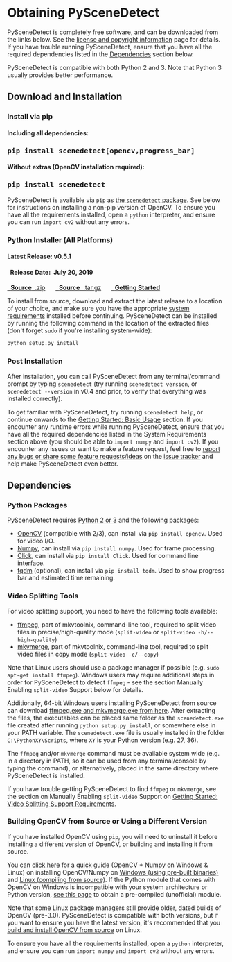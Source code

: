 
# Obtaining PySceneDetect

PySceneDetect is completely free software, and can be downloaded from the links below.  See the [license and copyright information](copyright.md) page for details.  If you have trouble running PySceneDetect, ensure that you have all the required dependencies listed in the [Dependencies](#dependencies) section below.

PySceneDetect is compatible with both Python 2 and 3.  Note that Python 3 usually provides better performance.

## Download and Installation

### Install via pip &nbsp; <span class="wy-text-neutral"><span class="fa fa-windows"></span> &nbsp; <span class="fa fa-linux"></span> &nbsp; <span class="fa fa-apple"></span></span></h3>

<div class="important">
<h4 class="wy-text-neutral">Including all dependencies:</h4>
<h3 class="wy-text-neutral"><span class="fa fa-forward wy-text-info"></span> <tt>pip install scenedetect[opencv,progress_bar]</tt></h3>
<h4 class="wy-text-neutral">Without extras (OpenCV installation required):</h4>
<h3 class="wy-text-neutral"><span class="fa fa-forward wy-text-info"></span> <tt>pip install scenedetect</tt></h3>
</div>

PySceneDetect is available via `pip` as [the `scenedetect` package](https://pypi.org/project/scenedetect/).  See below for instructions on installing a non-pip version of OpenCV.  To ensure you have all the requirements installed, open a `python` interpreter, and ensure you can run `import cv2` without any errors.

### Python Installer (All Platforms) &nbsp; <span class="wy-text-neutral"><span class="fa fa-windows"></span> &nbsp; <span class="fa fa-linux"></span> &nbsp; <span class="fa fa-apple"></span></span></h3>

<div class="important">
<h4 class="wy-text-neutral"><span class="fa fa-forward wy-text-info"></span> Latest Release: <b class="wy-text-neutral">v0.5.1</b></h4>
<h4 class="wy-text-neutral"><span class="fa fa-calendar wy-text-info"></span>&nbsp; Release Date:&nbsp; <b>July 20, 2019</b></h4>
<a href="https://github.com/Breakthrough/PySceneDetect/archive/v0.5.1.zip" class="btn btn-info" style="margin-bottom:8px;" role="button"><span class="fa fa-download"></span>&nbsp; <b>Source</b>&nbsp;&nbsp;.zip</a> &nbsp;&nbsp;&nbsp;&nbsp; <a href="https://github.com/Breakthrough/PySceneDetect/archive/v0.5.1.tar.gz" class="btn btn-info" style="margin-bottom:8px;" role="button"><span class="fa fa-download"></span>&nbsp; <b>Source</b>&nbsp;&nbsp;.tar.gz</a> &nbsp;&nbsp;&nbsp;&nbsp; <a href="../examples/usage/" class="btn btn-success" style="margin-bottom:8px;" role="button"><span class="fa fa-book"></span>&nbsp; <b>Getting Started</b></a>
</div>

To install from source, download and extract the latest release to a location of your choice, and make sure you have the appropriate [system requirements](#dependencies) installed before continuing.  PySceneDetect can be installed by running the following command in the location of the extracted files (don't forget `sudo` if you're installing system-wide):

```md
python setup.py install
```

### Post Installation

After installation, you can call PySceneDetect from any terminal/command prompt by typing `scenedetect` (try running `scenedetect version`, or `scenedetect --version` in v0.4 and prior, to verify that everything was installed correctly).

To get familiar with PySceneDetect, try running `scenedetect help`, or continue onwards to the [Getting Started: Basic Usage](examples/usage.md) section.  If you encounter any runtime errors while running PySceneDetect, ensure that you have all the required dependencies listed in the System Requirements section above (you should be able to `import numpy` and `import cv2`).  If you encounter any issues or want to make a feature request, feel free to [report any bugs or share some feature requests/ideas](contributing.md) on the [issue tracker](https://github.com/Breakthrough/PySceneDetect/issues) and help make PySceneDetect even better.


## Dependencies

### Python Packages

PySceneDetect requires [Python 2 or 3](https://www.python.org/) and the following packages:

 - [OpenCV](http://opencv.org/) (compatible with 2/3), can install via `pip install opencv`. Used for video I/O.
 - [Numpy](https://numpy.org/), can install via `pip install numpy`. Used for frame processing.
 - [Click](https://click.palletsprojects.com), can install via `pip install Click`. Used for command line interface.
 - [tqdm](https://github.com/tqdm/tqdm) (optional), can install via `pip install tqdm`. Used to show progress bar and estimated time remaining.

### Video Splitting Tools

For video splitting support, you need to have the following tools available:

 - [ffmpeg](https://ffmpeg.org/download.html), part of mkvtoolnix, command-line tool, required to split video files in precise/high-quality mode (`split-video` or `split-video -h/--high-quality`)
 - [mkvmerge](https://mkvtoolnix.download/), part of mkvtoolnix, command-line tool, required to split video files in copy mode (`split-video -c/--copy`)

Note that Linux users should use a package manager if possible (e.g. `sudo apt-get install ffmpeg`). Windows users may require additional steps in order for PySceneDetect to detect `ffmpeg` - see the section Manually Enabling `split-video` Support below for details.

Additionally, 64-bit Windows users installing PySceneDetect from source can download [ffmpeg.exe and mkvmerge.exe from here](https://github.com/Breakthrough/PySceneDetect/blob/resources/third-party/split-video-progams-win64.7z?raw=true).  After extracting the files, the executables can be placed same folder as the `scenedetect.exe` file created after running `python setup.py install`, or somewhere else in your PATH variable.  The `scenedetect.exe` file is usually installed in the folder `C:\PythonXY\Scripts`, where `XY` is your Python version (e.g. 27, 36).

The `ffmpeg` and/or `mkvmerge` command must be available system wide (e.g. in a directory in PATH, so it can be used from any terminal/console by typing the command), or alternatively, placed in the same directory where PySceneDetect is installed.

If you have trouble getting PySceneDetect to find `ffmpeg` or `mkvmerge`, see the section on Manually Enabling `split-video` Support on [Getting Started: Video Splitting Support Requirements](examples/video-splitting).

### Building OpenCV from Source or Using a Different Version

If you have installed OpenCV using `pip`, you will need to uninstall it before installing a different version of OpenCV, or building and installing it from source.

You can [click here](http://breakthrough.github.io/Installing-OpenCV/) for a quick guide (OpenCV + Numpy on Windows & Linux) on installing OpenCV/Numpy on [Windows (using pre-built binaries)](http://breakthrough.github.io/Installing-OpenCV/#installing-on-windows-pre-built-binaries) and [Linux (compiling from source)](http://breakthrough.github.io/Installing-OpenCV/#installing-on-linux-compiling-from-source).  If the Python module that comes with OpenCV on Windows is incompatible with your system architecture or Python version, [see this page](http://www.lfd.uci.edu/~gohlke/pythonlibs/#opencv) to obtain a pre-compiled (unofficial) module.

Note that some Linux package managers still provide older, dated builds of OpenCV (pre-3.0).  PySceneDetect is compatible with both versions, but if you want to ensure you have the latest version, it's recommended that you [build and install OpenCV from source](http://breakthrough.github.io/Installing-OpenCV/#installing-on-linux-compiling-from-source) on Linux.
  
To ensure you have all the requirements installed, open a `python` interpreter, and ensure you can run `import numpy` and `import cv2` without any errors.


